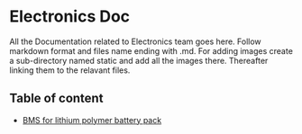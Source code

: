 # Electronics Doc
All the Documentation related to Electronics team goes here.
Follow markdown format and files name ending with .md. For adding images create a sub-directory named static and add all the images there. Thereafter linking them to the relavant files.

## Table of content
- [BMS for lithium polymer battery pack](BMS_for_lithium_polymer_battery_pack.md)
